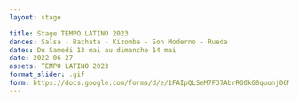 ```yaml
---
layout: stage

title: Stage TEMPO LATINO 2023
dances: Salsa - Bachata - Kizomba - Son Moderno - Rueda
dates: Du Samedi 13 mai au dimanche 14 mai
date: 2022-06-27
assets: TEMPO LATINO 2023
format_slider: .gif
form: https://docs.google.com/forms/d/e/1FAIpQLSeM7F37AbrRO0kG8quonj06MPzM49Dn3s1rnhVPj8-KsK_ljQ/viewform?usp=sf_link
---
```

